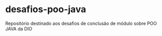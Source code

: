 # desafios-poo-java
Repositório destinado aos desafios de conclusão de módulo sobre POO JAVA da DIO
